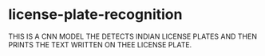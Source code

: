 # license-plate-recognition
THIS IS A CNN MODEL THE DETECTS INDIAN LICENSE PLATES AND THEN PRINTS THE TEXT WRITTEN ON THEE LICENSE PLATE.
